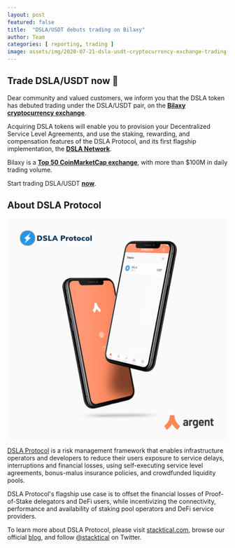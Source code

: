 ```yaml
---
layout: post
featured: false
title:  "DSLA/USDT debuts trading on Bilaxy"
author: Team
categories: [ reporting, trading ]
image: assets/img/2020-07-21-dsla-usdt-cryptocurrency-exchange-trading-bilaxy.jpg
---
```


## Trade DSLA/USDT now 🚀

Dear community and valued customers, we inform you that the DSLA token has debuted trading under the DSLA/USDT pair, on the **[Bilaxy cryptocurrency exchange](https://bilaxy.com/trade/DSLA_USDT)**.

Acquiring DSLA tokens will enable you to provision your Decentralized Service Level Agreements, and use the staking, rewarding, and compensation features of the DSLA Protocol, and its first flagship implementation, the **[DSLA Network](https://dsla.network)**.

Bilaxy is a **[Top 50 CoinMarketCap exchange](https://coinmarketcap.com/rankings/exchanges/)**, with more than $100M in daily trading volume. 

Start trading DSLA/USDT  **[now](https://bilaxy.com/trade/DSLA_USDT)**.

## About DSLA Protocol

[![DSLA Token, now on Argent wallet](/assets/img/2020-08-26-dsla-token-available-on-Argent-keyless-wallet-screenshot.jpg)](https://stacktical.com)

[DSLA Protocol](https://stacktical.com) is a risk management framework that enables infrastructure operators and developers to reduce their users exposure to service delays, interruptions and financial losses, using self-executing service level agreements, bonus-malus insurance policies, and crowdfunded liquidity pools.

DSLA Protocol's flagship use case is to offset the financial losses of Proof-of-Stake delegators and DeFi users, while incentivizing the connectivity, performance and availability of staking pool operators and DeFi service providers.

To learn more about DSLA Protocol, please visit [stacktical.com](https://stacktical.com), browse our official [blog](https://blog.stacktical.com), and follow [@stacktical](https://twitter.com/Stacktical) on Twitter.
